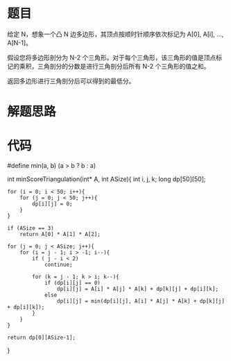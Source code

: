 # 题目
给定 N，想象一个凸 N 边多边形，其顶点按顺时针顺序依次标记为 A[0], A[i], ..., A[N-1]。

假设您将多边形剖分为 N-2 个三角形。对于每个三角形，该三角形的值是顶点标记的乘积，三角剖分的分数是进行三角剖分后所有 N-2 个三角形的值之和。

返回多边形进行三角剖分后可以得到的最低分。

# 解题思路


# 代码
#define min(a, b) (a > b ? b : a)

int minScoreTriangulation(int* A, int ASize){
    int i, j, k;
    long dp[50][50];

    for (i = 0; i < 50; i++){
        for (j = 0; j < 50; j++){
            dp[i][j] = 0;
        }
    }

    if (ASize == 3)
        return A[0] * A[1] * A[2];

    for (j = 0; j < ASize; j++){
        for (i = j - 1; i > -1; i--){
            if ( j - i < 2)
                continue;
            
            for (k = j - 1; k > i; k--){
                if (dp[i][j] == 0)
                    dp[i][j] = A[i] * A[j] * A[k] + dp[k][j] + dp[i][k];
                else
                    dp[i][j] = min(dp[i][j], A[i] * A[j] * A[k] + dp[k][j] + dp[i][k]);
            }
        }
    }

    return dp[0][ASize-1];
}
